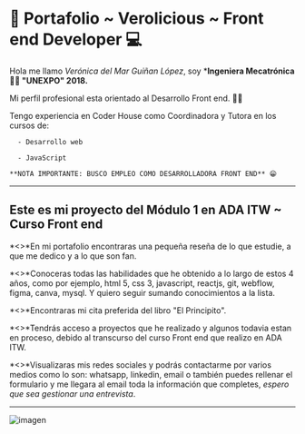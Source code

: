 # 💼 Portafolio ~ Verolicious ~ Front end Developer 💻
 Hola me llamo *Verónica del Mar Guiñan López*, soy ***Ingeniera Mecatrónica 👩‍🎓 "UNEXPO" 2018.**

   Mi perfil profesional esta orientado al Desarrollo Front end. 👩‍💻

   Tengo experiencia en Coder House como Coordinadora y Tutora en los cursos de:

      - Desarrollo web

      - JavaScript

    **NOTA IMPORTANTE: BUSCO EMPLEO COMO DESARROLLADORA FRONT END** 😁
***
## Este es mi proyecto del Módulo 1 en ADA ITW ~ Curso Front end
   *<>*En mi portafolio encontraras una pequeña reseña de lo que estudie, a que me dedico y a lo que son fan.

   *<>*Conoceras todas las habilidades que he obtenido a lo largo de estos 4 años, como por ejemplo, html 5, css 3, javascript, reactjs, git, webflow, figma, canva, mysql. Y quiero seguir sumando conocimientos a la lista. 

   *<>*Encontraras mi cita preferida del libro "El Principito". 

   *<>*Tendrás acceso a proyectos que he realizado y algunos todavia estan en proceso, debido al transcurso del curso Front end que realizo en ADA ITW. 

   *<>*Visualizaras mis redes sociales y podrás contactarme por varios medios como lo son: whatsapp, linkedin, email o también puedes rellenar el formulario y me llegara al email toda la información que completes, *espero que sea gestionar una entrevista*.
***
![imagen](.img/@unachamaqueprograma.png)



